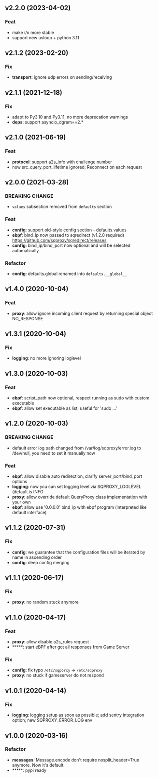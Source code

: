 ## v2.2.0 (2023-04-02)

### Feat

- make i/o more stable
- support new uvloop + python 3.11

## v2.1.2 (2023-02-20)

### Fix

- **transport**: ignore udp errors on sending/receiving

## v2.1.1 (2021-12-18)

### Fix

- adapt to Py3.10 and Py3.11, no more deprecation warnings
- **deps**: support asyncio_dgram==2.*

## v2.1.0 (2021-06-19)

### Feat

- **protocol**: support a2s_info with challenge number
- now src_query_port_lifetime ignored; Reconnect on each request

## v2.0.0 (2021-03-28)

### BREAKING CHANGE

- `values` subsection removed from `defaults`
section

### Feat

- **config**: support old-style config section - defaults.values
- **ebpf**: bind_ip now passed to sqredirect (v1.2.0 required) https://github.com/sqproxy/sqredirect/releases
- **config**: bind_ip/bind_port now optional and will be selected automatically

### Refactor

- **config**: defaults.global renamed into `defaults.__global__`

## v1.4.0 (2020-10-04)

### Feat

- **proxy**: allow ignore incoming client request by returning special object NO_RESPONSE

## v1.3.1 (2020-10-04)

### Fix

- **logging**: no more ignoring loglevel

## v1.3.0 (2020-10-03)

### Feat

- **ebpf**: script_path now optional, respect running as sudo with custom executable
- **ebpf**: allow set executable as list, useful for 'sudo ...'

## v1.2.0 (2020-10-03)

### BREAKING CHANGE

- default error log path changed from /var/log/sqproxy/error.log to /dev/null, you need to set it manually now

### Feat

- **ebpf**: allow disable auto redirection; clarify server_port/bind_port options
- **logging**: now you can set logging level via SQPROXY_LOGLEVEL (default is INFO
- **proxy**: allow override default QueryProxy class implementation with your own
- **ebpf**: allow use '0.0.0.0' bind_ip with ebpf program (interpreted like default interface)

## v1.1.2 (2020-07-31)

### Fix

- **config**: we guarantee that the configuration files will be iterated by name in ascending order
- **config**: deep config merging

## v1.1.1 (2020-06-17)

### Fix

- **proxy**: no random stuck anymore

## v1.1.0 (2020-04-17)

### Feat

- **proxy**: allow disable a2s_rules request
- *****: start eBPF after got all responses from Game Server

### Fix

- **config**: fix typo `/etc/sqporxy` -> `/etc/sqproxy`
- **proxy**: no stuck if gameserver do not respond

## v1.0.1 (2020-04-14)

### Fix

- **logging**: logging setup as soon as possible; add sentry integration option; new SQPROXY_ERROR_LOG env

## v1.0.0 (2020-03-16)

### Refactor

- **messages**: Message.encode don't require nosplit_header=True anymore. Now it's default.
- *****: pypi ready

